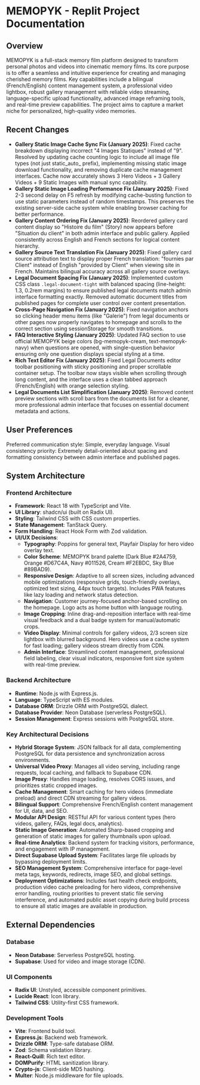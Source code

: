 # MEMOPYK - Replit Project Documentation

## Overview
MEMOPYK is a full-stack memory film platform designed to transform personal photos and videos into cinematic memory films. Its core purpose is to offer a seamless and intuitive experience for creating and managing cherished memory films. Key capabilities include a bilingual (French/English) content management system, a professional video lightbox, robust gallery management with reliable video streaming, language-specific upload functionality, advanced image reframing tools, and real-time preview capabilities. The project aims to capture a market niche for personalized, high-quality video memories.

## Recent Changes
- **Gallery Static Image Cache Sync Fix (January 2025)**: Fixed cache breakdown displaying incorrect "4 Images Statiques" instead of "9". Resolved by updating cache counting logic to include all image file types (not just static_auto_ prefix), implementing missing static image download functionality, and removing duplicate cache management interfaces. Cache now accurately shows 3 Hero Videos + 3 Gallery Videos + 9 Static Images with manual sync capability.
- **Gallery Static Image Loading Performance Fix (January 2025)**: Fixed 2-3 second delay on F5 refresh by modifying cache-busting function to use static parameters instead of random timestamps. This preserves the existing server-side cache system while enabling browser caching for better performance.
- **Gallery Content Ordering Fix (January 2025)**: Reordered gallery card content display so "Histoire du film" (Story) now appears before "Situation du client" in both admin interface and public gallery. Applied consistently across English and French sections for logical content hierarchy.
- **Gallery Source Text Translation Fix (January 2025)**: Fixed gallery card source attribution text to display proper French translation: "fournies par Client" instead of English "provided by Client" when viewing site in French. Maintains bilingual accuracy across all gallery source overlays.
- **Legal Document Spacing Fix (January 2025)**: Implemented custom CSS class `.legal-document-tight` with balanced spacing (line-height: 1.3, 0.2rem margins) to ensure published legal documents match admin interface formatting exactly. Removed automatic document titles from published pages for complete user control over content presentation.
- **Cross-Page Navigation Fix (January 2025)**: Fixed navigation anchors so clicking header menu items (like "Galerie") from legal documents or other pages now properly navigates to homepage and scrolls to the correct section using sessionStorage for smooth transitions.
- **FAQ Interactive Styling (January 2025)**: Updated FAQ section to use official MEMOPYK beige colors (bg-memopyk-cream, text-memopyk-navy) when questions are opened, with single-question behavior ensuring only one question displays special styling at a time.
- **Rich Text Editor Fix (January 2025)**: Fixed Legal Documents editor toolbar positioning with sticky positioning and proper scrollable container setup. The toolbar now stays visible when scrolling through long content, and the interface uses a clean tabbed approach (French/English) with orange selection styling.
- **Legal Documents List Simplification (January 2025)**: Removed content preview sections with scroll bars from the documents list for a cleaner, more professional admin interface that focuses on essential document metadata and actions.

## User Preferences
Preferred communication style: Simple, everyday language.
Visual consistency priority: Extremely detail-oriented about spacing and formatting consistency between admin interface and published pages.

## System Architecture

### Frontend Architecture
- **Framework**: React 18 with TypeScript and Vite.
- **UI Library**: shadcn/ui (built on Radix UI).
- **Styling**: Tailwind CSS with CSS custom properties.
- **State Management**: TanStack Query.
- **Form Handling**: React Hook Form with Zod validation.
- **UI/UX Decisions**:
    - **Typography**: Poppins for general text, Playfair Display for hero video overlay text.
    - **Color Scheme**: MEMOPYK brand palette (Dark Blue #2A4759, Orange #D67C4A, Navy #011526, Cream #F2EBDC, Sky Blue #89BAD9).
    - **Responsive Design**: Adaptive to all screen sizes, including advanced mobile optimizations (responsive grids, touch-friendly overlays, optimized text sizing, 44px touch targets). Includes PWA features like lazy loading and network status detection.
    - **Navigation**: Customer journey-focused anchor-based scrolling on the homepage. Logo acts as home button with language routing.
    - **Image Cropping**: Inline drag-and-reposition interface with real-time visual feedback and a dual badge system for manual/automatic crops.
    - **Video Display**: Minimal controls for gallery videos, 2/3 screen size lightbox with blurred background. Hero videos use a cache system for fast loading; gallery videos stream directly from CDN.
    - **Admin Interface**: Streamlined content management, professional field labeling, clear visual indicators, responsive font size system with real-time preview.

### Backend Architecture
- **Runtime**: Node.js with Express.js.
- **Language**: TypeScript with ES modules.
- **Database ORM**: Drizzle ORM with PostgreSQL dialect.
- **Database Provider**: Neon Database (serverless PostgreSQL).
- **Session Management**: Express sessions with PostgreSQL store.

### Key Architectural Decisions
- **Hybrid Storage System**: JSON fallback for all data, complementing PostgreSQL for data persistence and synchronization across environments.
- **Universal Video Proxy**: Manages all video serving, including range requests, local caching, and fallback to Supabase CDN.
- **Image Proxy**: Handles image loading, resolves CORS issues, and prioritizes static cropped images.
- **Cache Management**: Smart caching for hero videos (immediate preload) and direct CDN streaming for gallery videos.
- **Bilingual Support**: Comprehensive French/English content management for UI, data, and SEO.
- **Modular API Design**: RESTful API for various content types (hero videos, gallery, FAQs, legal docs, analytics).
- **Static Image Generation**: Automated Sharp-based cropping and generation of static images for gallery thumbnails upon upload.
- **Real-time Analytics**: Backend system for tracking visitors, performance, and engagement with IP management.
- **Direct Supabase Upload System**: Facilitates large file uploads by bypassing deployment limits.
- **SEO Management System**: Comprehensive interface for page-level meta tags, keywords, redirects, image SEO, and global settings.
- **Deployment Optimizations**: Includes fast health check endpoints, production video cache preloading for hero videos, comprehensive error handling, routing priorities to prevent static file serving interference, and automated public asset copying during build process to ensure all static images are available in production.

## External Dependencies

### Database
- **Neon Database**: Serverless PostgreSQL hosting.
- **Supabase**: Used for video and image storage (CDN).

### UI Components
- **Radix UI**: Unstyled, accessible component primitives.
- **Lucide React**: Icon library.
- **Tailwind CSS**: Utility-first CSS framework.

### Development Tools
- **Vite**: Frontend build tool.
- **Express.js**: Backend web framework.
- **Drizzle ORM**: Type-safe database ORM.
- **Zod**: Schema validation library.
- **React-Quill**: Rich text editor.
- **DOMPurify**: HTML sanitization library.
- **Crypto-js**: Client-side MD5 hashing.
- **Multer**: Node.js middleware for file uploads.